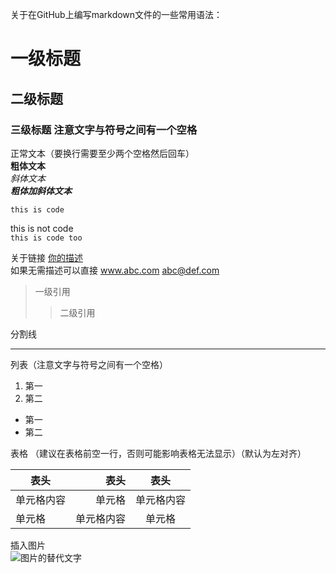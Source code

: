 关于在GitHub上编写markdown文件的一些常用语法：
# 一级标题
## 二级标题
### 三级标题 注意文字与符号之间有一个空格
正常文本（要换行需要至少两个空格然后回车）  
**粗体文本**  
*斜体文本*  
***粗体加斜体文本***  
```
this is code
```
this is not code  
`this is code too`  

关于链接 [你的描述](网址)  
如果无需描述可以直接 www.abc.com <abc@def.com>  

>一级引用
>>二级引用  

分割线
***
列表（注意文字与符号之间有一个空格）  
1. 第一
2. 第二
* 第一
* 第二

表格 （建议在表格前空一行，否则可能影响表格无法显示）（默认为左对齐）
 
表头|表头|表头
-|-:|:-:  
单元格内容|单元格|单元格内容 
单元格|单元格内容|单元格 

插入图片  
![图片的替代文字](图片的网址)  
